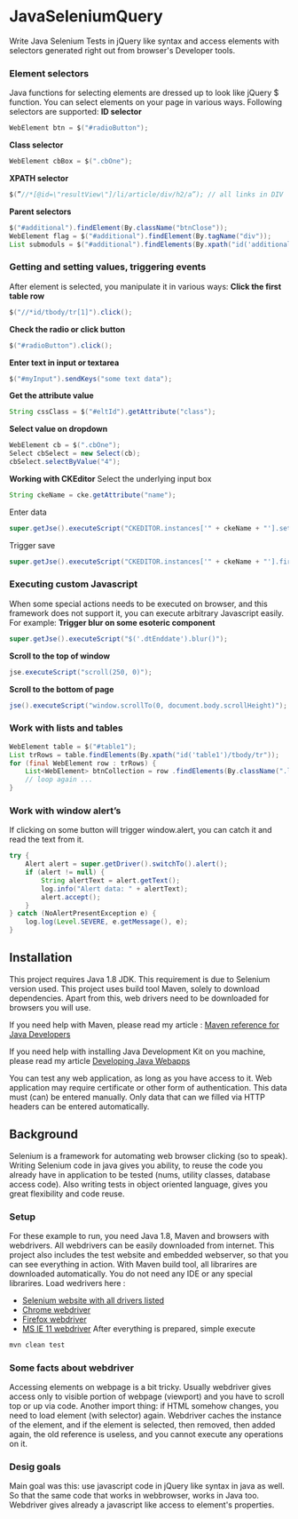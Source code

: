 JavaSeleniumQuery
=================
Write Java Selenium Tests in jQuery like syntax and access elements with selectors generated right out from browser's Developer tools.
### Element selectors 
Java functions for selecting elements are dressed up to look like jQuery \$ function. You can select elements on your page in various ways. Following selectors are supported:
**ID selector**
```java
WebElement btn = $("#radioButton");
```
**Class selector**
```java
WebElement cbBox = $(".cbOne");
```
**XPATH selector**
```java
$(”//*[@id=\"resultView\"]/li/article/div/h2/a”); // all links in DIV
```
**Parent selectors**
```java
$("#additional").findElement(By.className("btnClose"));
WebElement flag = $("#additional").findElement(By.tagName("div"));
List submoduls = $("#additional").findElements(By.xpath("id('additional')/div/div/div"));
```
### Getting and setting values, triggering events
After element is selected, you manipulate it in various ways:
**Click the first table row**
```java
$("//*id/tbody/tr[1]").click();
```
**Check the radio or click button**
```java
$("#radioButton").click();
```
**Enter text in input or textarea**
```java
$("#myInput").sendKeys("some text data");
```
**Get the attribute value**
```java
String cssClass = $("#eltId").getAttribute("class");
```
**Select value on dropdown**
```java
WebElement cb = $(".cbOne");
Select cbSelect = new Select(cb);
cbSelect.selectByValue("4");
```
**Working with CKEditor**
Select the underlying input box
```java
String ckeName = cke.getAttribute("name");
```
Enter data
```java
super.getJse().executeScript("CKEDITOR.instances['" + ckeName + "'].setData('" + ckeName + "')");
```
Trigger save
```java
super.getJse().executeScript("CKEDITOR.instances['" + ckeName + "'].fire('blur')"); 
```
### Executing custom Javascript
When some special actions needs to be executed on browser, and this framework does not support it, you can execute arbitrary Javascript easily. For example:
**Trigger blur on some esoteric component**
```java
super.getJse().executeScript("$('.dtEnddate').blur()");
```
**Scroll to the top of window**
```java
jse.executeScript("scroll(250, 0)"); 
```
**Scroll to the bottom of page**
```java
jse().executeScript("window.scrollTo(0, document.body.scrollHeight)");
```
### Work with lists and tables
```java
WebElement table = $("#table1");
List trRows = table.findElements(By.xpath("id('table1')/tbody/tr"));
for (final WebElement row : trRows) {
    List<WebElement> btnCollection = row .findElements(By.className(".linkBtn"));
    // loop again ...
}
```
### Work with window alert’s
If clicking on some button will trigger window.alert, you can catch it and read the text from it.
```java
try {
    Alert alert = super.getDriver().switchTo().alert();
    if (alert != null) {
        String alertText = alert.getText();
        log.info("Alert data: " + alertText);
        alert.accept();
    }
} catch (NoAlertPresentException e) {
    log.log(Level.SEVERE, e.getMessage(), e);
}
```
## Installation
This project requires Java 1.8 JDK. This requirement is due to Selenium version used. This project uses build tool Maven, solely to download dependencies. Apart from this, web drivers need to be downloaded for browsers you will use.

If you need help with Maven, please read my article : [Maven reference for Java Developers](https://docs.google.com/document/d/e/2PACX-1vRP75ce71OS-hVguQRNq6NliWQug-dW2mQ4oRoFVkZSOXbs9dM__-QT4_MwL5d6FimhU0svyUhYXVdj/pub)

If you need help with installing Java Development Kit on you machine, please read my article [Developing Java Webapps](https://docs.google.com/document/d/e/2PACX-1vQeT0f2T1fW0IB3Ue37dEImvnSHQ3C1Fhj36ye1hzhn6ZIC-7YKPAcQThdXAy78JJ55IN3pBSfZmAXp/pub)

You can test any web application, as long as you have access to it. Web application may require certificate or other form of authentication. This data must (can) be entered manually. Only data that can we filled via HTTP headers can be entered automatically.

## Background
Selenium is a framework for automating web browser clicking (so to speak). Writing Selenium code in java gives you ability, to reuse the code you already have in application to be tested (nums, utility classes, database access code). Also writing tests in object oriented language, gives you great flexibility and code reuse.
### Setup
For these example to run, you need Java 1.8, Maven and browsers with webdrivers. All webdrivers can be easily downloaded from internet. This project also includes the test website and embedded webserver, so that you can see everything in action. With Maven build tool, all librarires are downloaded automatically.
You do not need any IDE or any special librarires. Load wedrivers here :
-   [Selenium website with all drivers listed](http://www.seleniumhq.org/download/)
-   [Chrome webdriver](https://sites.google.com/a/chromium.org/chromedriver/downloads)
-   [Firefox webdriver](https://github.com/mozilla/geckodriver/releases)
-  [MS IE 11 webdriver](https://www.microsoft.com/en-us/download/details.aspx?id=44069)
After everything is prepared, simple execute
```java
mvn clean test
```
### Some facts about webdriver
Accessing elements on webpage is a bit tricky. Usually webdriver gives access only to visible portion of webpage (viewport) and you have to scroll top or up via code.
Another import thing: if HTML somehow changes, you need to load element (with selector) again. Webdriver caches the instance of the element, and if the element is selected, then removed, then added again, the old reference is useless, and you cannot execute any operations on it.
### Desig goals
Main goal was this: use javascript code in jQuery like syntax in java as well. So that the same code that works in webbrowser, works in Java too. Webdriver gives already a javascript like access to element's properties.
